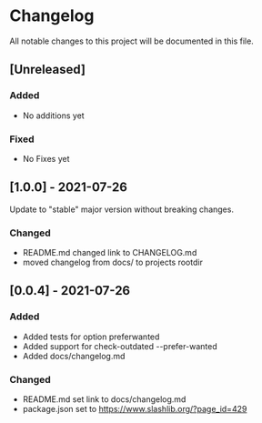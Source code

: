 # Changelog

All notable changes to this project will be documented in this file.

## [Unreleased]

### Added

- No additions yet

### Fixed

- No Fixes yet

## [1.0.0] - 2021-07-26

Update to "stable" major version without breaking changes.

### Changed
- README.md changed link to CHANGELOG.md
- moved changelog from docs/ to projects rootdir

## [0.0.4] - 2021-07-26

### Added
- Added tests for option preferwanted
- Added support for check-outdated --prefer-wanted
- Added docs/changelog.md

### Changed
- README.md set link to docs/changelog.md
- package.json set to https://www.slashlib.org/?page_id=429
